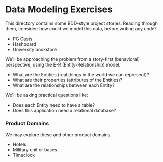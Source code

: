 # Data Modeling Exercises

This directory contains some BDD-style project stories. Reading through them,
consider: how could we model this data, before writing any code?

- PG Casts
- Hashboard
- University bookstore

We'll be approaching the problem from a story-first (behavioral) perspective,
using the E-R (Entity-Relationship) model.

- What are the Entities (real things in the world we can represent)?
- What are their properties (attributes of the Entities)?
- What are the relationships between each Entity?

We'll be asking practical questions like:

- Does each Entity need to have a table?
- Does this application need a relational database?

### Product Domains

We may explore these and other product domains.

- Hotels
- Military unit or bases
- Timeclock
